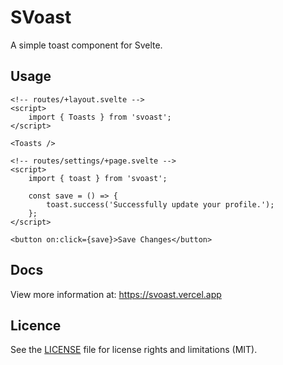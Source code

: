 # SVoast

A simple toast component for Svelte.

## Usage

```svelte
<!-- routes/+layout.svelte -->
<script>
	import { Toasts } from 'svoast';
</script>

<Toasts />
```

```svelte
<!-- routes/settings/+page.svelte -->
<script>
	import { toast } from 'svoast';

	const save = () => {
		toast.success('Successfully update your profile.');
	};
</script>

<button on:click={save}>Save Changes</button>
```

## Docs

View more information at: https://svoast.vercel.app

## Licence

See the [LICENSE](https://github.com/Gibbu/svoast/blob/main/LICENSE) file for license rights and limitations (MIT).
